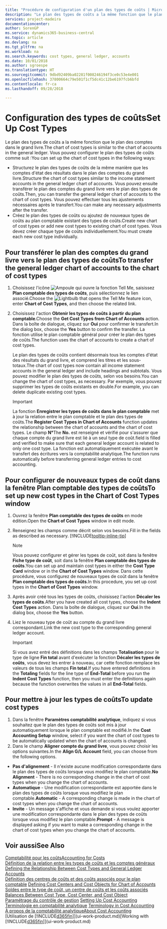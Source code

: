 ```yaml
---
title: "Procédure de configuration d'un plan des types de coûts | Microsoft Docs"
description: "Le plan des types de coûts a la même fonction que le plan des comptes dans le grand livre."
services: project-madeira
documentationcenter: 
author: SorenGP
ms.service: dynamics365-business-central
ms.topic: article
ms.devlang: na
ms.tgt_pltfrm: na
ms.workload: na
ms.search.keywords: cost types, general ledger, accounts
ms.date: 10/01/2018
ms.author: sgroespe
ms.translationtype: HT
ms.sourcegitcommit: 9dbd92409ba02281f008246194f3ce0c53e4e001
ms.openlocfilehash: 37800664c79e501f1cf5dc41c12be6197fcb6bfd
ms.contentlocale: fr-ca
ms.lasthandoff: 09/28/2018

---
```

# <a name="set-up-cost-types"></a><span data-ttu-id="0114e-103">Configuration des types de coûts</span><span class="sxs-lookup"><span data-stu-id="0114e-103">Set Up Cost Types</span></span>
<span data-ttu-id="0114e-104">Le plan des types de coûts a la même fonction que le plan des comptes dans le grand livre.</span><span class="sxs-lookup"><span data-stu-id="0114e-104">The chart of cost types is similar to the chart of accounts in the general ledger.</span></span> <span data-ttu-id="0114e-105">Vous pouvez configurer le plan des types de coûts comme suit :</span><span class="sxs-lookup"><span data-stu-id="0114e-105">You can set up the chart of cost types in the following ways:</span></span>  

-   <span data-ttu-id="0114e-106">Structurez le plan des types de coûts de la même manière que les comptes d'état des résultats dans le plan des comptes du grand livre.</span><span class="sxs-lookup"><span data-stu-id="0114e-106">Structure the chart of cost types similar to the income statement accounts in the general ledger chart of accounts.</span></span> <span data-ttu-id="0114e-107">Vous pouvez ensuite transférer le plan des comptes du grand livre vers le plan des types de coûts.</span><span class="sxs-lookup"><span data-stu-id="0114e-107">Then, you can transfer the general ledger chart of accounts to the chart of cost types.</span></span> <span data-ttu-id="0114e-108">Vous pouvez effectuer tous les ajustements nécessaires après le transfert.</span><span class="sxs-lookup"><span data-stu-id="0114e-108">You can make any necessary adjustments after the transfer.</span></span>  
-   <span data-ttu-id="0114e-109">Créez le plan des types de coûts ou ajoutez de nouveaux types de coûts au plan comptable existant des types de coûts.</span><span class="sxs-lookup"><span data-stu-id="0114e-109">Create new chart of cost types or add new cost types to existing chart of cost types.</span></span> <span data-ttu-id="0114e-110">Vous devez créer chaque type de coûts individuellement.</span><span class="sxs-lookup"><span data-stu-id="0114e-110">You must create each new cost type individually.</span></span>  

## <a name="to-transfer-the-general-ledger-chart-of-accounts-to-the-chart-of-cost-types"></a><span data-ttu-id="0114e-111">Pour transférer le plan des comptes du grand livre vers le plan des types de coûts</span><span class="sxs-lookup"><span data-stu-id="0114e-111">To transfer the general ledger chart of accounts to the chart of cost types</span></span>  
1.  <span data-ttu-id="0114e-112">Choisissez l'icône ![Ampoule qui ouvre la fonction Tell Me](media/ui-search/search_small.png "Dites-moi ce que vous voulez faire"), saisissez **Plan comptable des types de coûts**, puis sélectionnez le lien associé.</span><span class="sxs-lookup"><span data-stu-id="0114e-112">Choose the ![Lightbulb that opens the Tell Me feature](media/ui-search/search_small.png "Tell me what you want to do") icon, enter **Chart of Cost Types**, and then choose the related link.</span></span>  
2.  <span data-ttu-id="0114e-113">Choisissez l'action **Obtenir les types de coûts à partir du plan comptable**.</span><span class="sxs-lookup"><span data-stu-id="0114e-113">Choose the **Get Cost Types from Chart of Accounts** action.</span></span> <span data-ttu-id="0114e-114">Dans la boîte de dialogue, cliquez sur **Oui** pour confirmer le transfert.</span><span class="sxs-lookup"><span data-stu-id="0114e-114">In the dialog box, choose the **Yes** button to confirm the transfer.</span></span> <span data-ttu-id="0114e-115">La fonction utilise le plan comptable général pour créer le plan des types de coûts.</span><span class="sxs-lookup"><span data-stu-id="0114e-115">The function uses the chart of accounts to create a chart of cost types.</span></span>  

    <span data-ttu-id="0114e-116">Le plan des types de coûts contient désormais tous les comptes d'état des résultats du grand livre, et comprend les titres et les sous-totaux.</span><span class="sxs-lookup"><span data-stu-id="0114e-116">The chart of cost types now contain all income statement accounts in the general ledger and include headings and subtotals.</span></span> <span data-ttu-id="0114e-117">Vous pouvez modifier le plan des types de coûts, selon vos besoins.</span><span class="sxs-lookup"><span data-stu-id="0114e-117">You can change the chart of cost types, as necessary.</span></span> <span data-ttu-id="0114e-118">Par exemple, vous pouvez supprimer les types de coûts existants en double.</span><span class="sxs-lookup"><span data-stu-id="0114e-118">For example, you can delete duplicate existing cost types.</span></span>  

    > [!IMPORTANT]  
    >  <span data-ttu-id="0114e-119">La fonction **Enregistrer les types de coûts dans le plan comptable** met à jour la relation entre le plan comptable et le plan des types de coûts.</span><span class="sxs-lookup"><span data-stu-id="0114e-119">The **Register Cost Types in Chart of Accounts** function updates the relationship between the chart of accounts and the chart of cost types.</span></span> <span data-ttu-id="0114e-120">Le champ **N°**</span><span class="sxs-lookup"><span data-stu-id="0114e-120">The **No.**</span></span> <span data-ttu-id="0114e-121">est renseigné et vérifié pour s'assurer que chaque compte du grand livre est lié à un seul type de coût.</span><span class="sxs-lookup"><span data-stu-id="0114e-121">field is filled and verified to make sure that each general ledger account is related to only one cost type.</span></span> <span data-ttu-id="0114e-122">La fonction est automatiquement exécutée avant le transfert des écritures vers la comptabilité analytique.</span><span class="sxs-lookup"><span data-stu-id="0114e-122">The function runs automatically before transferring general ledger entries to cost accounting.</span></span>  

## <a name="to-set-up-new-cost-types-in-the-chart-of-cost-types-window"></a><span data-ttu-id="0114e-123">Pour configurer de nouveaux types de coût dans la fenêtre Plan comptable des types de coûts</span><span class="sxs-lookup"><span data-stu-id="0114e-123">To set up new cost types in the Chart of Cost Types window</span></span>  
1.  <span data-ttu-id="0114e-124">Ouvrez la fenêtre **Plan comptable des types de coûts** en mode édition.</span><span class="sxs-lookup"><span data-stu-id="0114e-124">Open the **Chart of Cost Types** window in edit mode.</span></span>  
2.  <span data-ttu-id="0114e-125">Renseignez les champs comme décrit selon vos besoins.</span><span class="sxs-lookup"><span data-stu-id="0114e-125">Fill in the fields as described as necessary.</span></span> [!INCLUDE[tooltip-inline-tip](includes/tooltip-inline-tip_md.md)]

    > [!NOTE]  
    >  <span data-ttu-id="0114e-126">Vous pouvez configurer et gérer les types de coût, soit dans la fenêtre **Fiche type de coût**, soit dans la fenêtre **Plan comptable des types de coûts**.</span><span class="sxs-lookup"><span data-stu-id="0114e-126">You can set up and maintain cost types in either the **Cost Type Card** window or in the **Chart of Cost Types** window.</span></span> <span data-ttu-id="0114e-127">Dans cette procédure, vous configurez de nouveaux types de coût dans la fenêtre **Plan comptable des types de coûts**.</span><span class="sxs-lookup"><span data-stu-id="0114e-127">In this procedure, you set up cost types in the **Chart of Cost Types** window.</span></span>

3.  <span data-ttu-id="0114e-128">Après avoir créé tous les types de coûts, choisissez l'action **Décaler les types de coûts**.</span><span class="sxs-lookup"><span data-stu-id="0114e-128">After you have created all cost types, choose the **Indent Cost Types** action.</span></span> <span data-ttu-id="0114e-129">Dans la boîte de dialogue, cliquez sur **Oui**.</span><span class="sxs-lookup"><span data-stu-id="0114e-129">In the dialog box, choose the **Yes** button.</span></span>  
4.  <span data-ttu-id="0114e-130">Liez le nouveau type de coût au compte du grand livre correspondant.</span><span class="sxs-lookup"><span data-stu-id="0114e-130">Link the new cost type to the corresponding general ledger account.</span></span>  

    > [!IMPORTANT]  
    >  <span data-ttu-id="0114e-131">Si vous avez entré des définitions dans les champs **Totalisation** pour le type de ligne **Fin total** avant d'exécuter la fonction **Décaler les types de coûts**, vous devez les entrer à nouveau, car cette fonction remplace les valeurs de tous les champs **Fin total**.</span><span class="sxs-lookup"><span data-stu-id="0114e-131">If you have entered definitions in the **Totaling** fields for the line type of **End-Total** before you run the **Indent Cost Types** function, then you must enter the definitions again because the function overwrites the values in all **End-Total** fields.</span></span>  

## <a name="to-update-cost-types"></a><span data-ttu-id="0114e-132">Pour mettre à jour les types de coûts</span><span class="sxs-lookup"><span data-stu-id="0114e-132">To update cost types</span></span>  
1.  <span data-ttu-id="0114e-133">Dans la fenêtre **Paramètres comptabilité analytique**, indiquez si vous souhaitez que le plan des types de coûts soit mis à jour automatiquement lorsque le plan comptable est modifié.</span><span class="sxs-lookup"><span data-stu-id="0114e-133">In the **Cost Accounting Setup** window, select if you want the chart of cost types to be automatically updated when the chart of accounts is changed.</span></span>  
2.  <span data-ttu-id="0114e-134">Dans le champ **Aligner compte du grand livre**, vous pouvez choisir les options suivantes.</span><span class="sxs-lookup"><span data-stu-id="0114e-134">In the **Align G/L Account** field, you can choose from the following options.</span></span>  

- <span data-ttu-id="0114e-135">**Pas d'alignement** - Il n'existe aucune modification correspondante dans le plan des types de coûts lorsque vous modifiez le plan comptable.</span><span class="sxs-lookup"><span data-stu-id="0114e-135">**No Alignment** - There is no corresponding change in the chart of cost types when you change the chart of accounts.</span></span>  
- <span data-ttu-id="0114e-136">**Automatique** - Une modification correspondante est apportée dans le plan des types de coûts lorsque vous modifiez le plan comptable.</span><span class="sxs-lookup"><span data-stu-id="0114e-136">**Automatic** - A corresponding change is made in the chart of cost types when you change the chart of accounts.</span></span>  
- <span data-ttu-id="0114e-137">**Invite** - Un message s'affiche et vous demande si vous voulez apporter une modification correspondante dans le plan des types de coûts lorsque vous modifiez le plan comptable.</span><span class="sxs-lookup"><span data-stu-id="0114e-137">**Prompt** - A message is displayed asking if you want to make a corresponding change in the chart of cost types when you change the chart of accounts.</span></span>  

## <a name="see-also"></a><span data-ttu-id="0114e-138">Voir aussi</span><span class="sxs-lookup"><span data-stu-id="0114e-138">See Also</span></span>  
[<span data-ttu-id="0114e-139">Comptabilité pour les coûts</span><span class="sxs-lookup"><span data-stu-id="0114e-139">Accounting for Costs</span></span>](finance-manage-cost-accounting.md)  
<span data-ttu-id="0114e-140">[Définition de la relation entre les types de coûts et les comptes généraux](finance-defining-the-relationship-between-cost-types-and-general-ledger-accounts.md) </span><span class="sxs-lookup"><span data-stu-id="0114e-140">[Defining the Relationship Between Cost Types and General Ledger Accounts](finance-defining-the-relationship-between-cost-types-and-general-ledger-accounts.md) </span></span>  
<span data-ttu-id="0114e-141">[Définition des centres de coûts et des coûts associés pour le plan comptable](finance-defining-cost-centers-and-cost-objects-for-chart-of-accounts.md) </span><span class="sxs-lookup"><span data-stu-id="0114e-141">[Defining Cost Centers and Cost Objects for Chart of Accounts](finance-defining-cost-centers-and-cost-objects-for-chart-of-accounts.md) </span></span>  
<span data-ttu-id="0114e-142">[Soldes entre le type de coût, un centre de coûts et les coûts associés](finance-balances-between-cost-type-cost-center-and-cost-object.md) </span><span class="sxs-lookup"><span data-stu-id="0114e-142">[Balances Between Cost Type, Cost Center, and Cost Object](finance-balances-between-cost-type-cost-center-and-cost-object.md) </span></span>  
<span data-ttu-id="0114e-143">[Paramétrage du contrôle de gestion](finance-set-up-cost-accounting.md) </span><span class="sxs-lookup"><span data-stu-id="0114e-143">[Setting Up Cost Accounting](finance-set-up-cost-accounting.md) </span></span>  
<span data-ttu-id="0114e-144">[Terminologie en comptabilité analytique](finance-terminology-in-cost-accounting.md) </span><span class="sxs-lookup"><span data-stu-id="0114e-144">[Terminology in Cost Accounting](finance-terminology-in-cost-accounting.md) </span></span>  
[<span data-ttu-id="0114e-145">À propos de la comptabilité analytique</span><span class="sxs-lookup"><span data-stu-id="0114e-145">About Cost Accounting</span></span>](finance-about-cost-accounting.md)  
<span data-ttu-id="0114e-146">[Utilisation de [!INCLUDE[d365fin](includes/d365fin_md.md)]](ui-work-product.md)</span><span class="sxs-lookup"><span data-stu-id="0114e-146">[Working with [!INCLUDE[d365fin](includes/d365fin_md.md)]](ui-work-product.md)</span></span>

